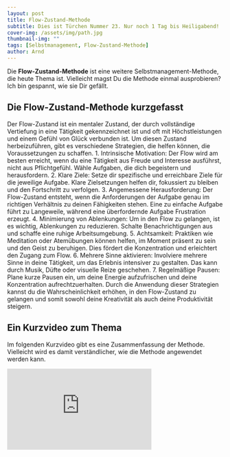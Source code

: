 ```yaml
---
layout: post
title: Flow-Zustand-Methode
subtitle: Dies ist Türchen Nummer 23. Nur noch 1 Tag bis Heiligabend!
cover-img: /assets/img/path.jpg
thumbnail-img: ""
tags: [Selbstmanagement, Flow-Zustand-Methode]
author: Arnd
---
```


Die **Flow-Zustand-Methode** ist eine weitere Selbstmanagement-Methode, die heute Thema ist. Vielleicht magst Du die Methode einmal ausprobieren? Ich bin gespannt, wie sie Dir gefällt.

## Die Flow-Zustand-Methode kurzgefasst

Der Flow-Zustand ist ein mentaler Zustand, der durch vollständige Vertiefung in eine Tätigkeit gekennzeichnet ist und oft mit Höchstleistungen und einem Gefühl von Glück verbunden ist. Um diesen Zustand herbeizuführen, gibt es verschiedene Strategien, die helfen können, die Voraussetzungen zu schaffen. 1. Intrinsische Motivation: Der Flow wird am besten erreicht, wenn du eine Tätigkeit aus Freude und Interesse ausführst, nicht aus Pflichtgefühl. Wähle Aufgaben, die dich begeistern und herausfordern. 2. Klare Ziele: Setze dir spezifische und erreichbare Ziele für die jeweilige Aufgabe. Klare Zielsetzungen helfen dir, fokussiert zu bleiben und den Fortschritt zu verfolgen. 3. Angemessene Herausforderung: Der Flow-Zustand entsteht, wenn die Anforderungen der Aufgabe genau im richtigen Verhältnis zu deinen Fähigkeiten stehen. Eine zu einfache Aufgabe führt zu Langeweile, während eine überfordernde Aufgabe Frustration erzeugt. 4. Minimierung von Ablenkungen: Um in den Flow zu gelangen, ist es wichtig, Ablenkungen zu reduzieren. Schalte Benachrichtigungen aus und schaffe eine ruhige Arbeitsumgebung. 5. Achtsamkeit: Praktiken wie Meditation oder Atemübungen können helfen, im Moment präsent zu sein und den Geist zu beruhigen. Dies fördert die Konzentration und erleichtert den Zugang zum Flow. 6. Mehrere Sinne aktivieren: Involviere mehrere Sinne in deine Tätigkeit, um das Erlebnis intensiver zu gestalten. Das kann durch Musik, Düfte oder visuelle Reize geschehen. 7. Regelmäßige Pausen: Plane kurze Pausen ein, um deine Energie aufzufrischen und deine Konzentration aufrechtzuerhalten. Durch die Anwendung dieser Strategien kannst du die Wahrscheinlichkeit erhöhen, in den Flow-Zustand zu gelangen und somit sowohl deine Kreativität als auch deine Produktivität steigern.

## Ein Kurzvideo zum Thema

Im folgenden Kurzvideo gibt es eine Zusammenfassung der Methode. Vielleicht wird es damit verständlicher, wie die Methode angewendet werden kann.

<iframe width="336" height="189" src="https://www.youtube.com/embed/qXgKaJsmwz4?si=kDZdW2PwSfwlrfW5" title="YouTube video player" frameborder="0" allow="accelerometer; autoplay; clipboard-write; encrypted-media; gyroscope; picture-in-picture; web-share" referrerpolicy="strict-origin-when-cross-origin" allowfullscreen></iframe>
